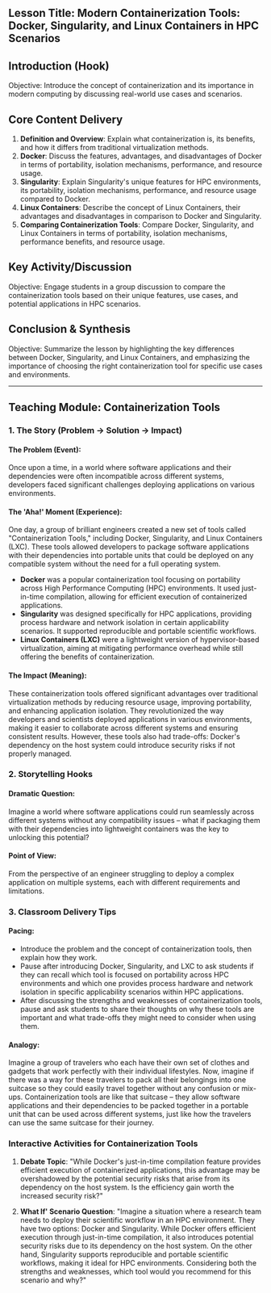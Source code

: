  ## Lesson Title: Modern Containerization Tools: Docker, Singularity, and Linux Containers in HPC Scenarios

## Introduction (Hook)
Objective: Introduce the concept of containerization and its importance in modern computing by discussing real-world use cases and scenarios.

## Core Content Delivery
1. **Definition and Overview**: Explain what containerization is, its benefits, and how it differs from traditional virtualization methods.
2. **Docker**: Discuss the features, advantages, and disadvantages of Docker in terms of portability, isolation mechanisms, performance, and resource usage.
3. **Singularity**: Explain Singularity's unique features for HPC environments, its portability, isolation mechanisms, performance, and resource usage compared to Docker.
4. **Linux Containers**: Describe the concept of Linux Containers, their advantages and disadvantages in comparison to Docker and Singularity.
5. **Comparing Containerization Tools**: Compare Docker, Singularity, and Linux Containers in terms of portability, isolation mechanisms, performance benefits, and resource usage.

## Key Activity/Discussion
Objective: Engage students in a group discussion to compare the containerization tools based on their unique features, use cases, and potential applications in HPC scenarios.

## Conclusion & Synthesis
Objective: Summarize the lesson by highlighting the key differences between Docker, Singularity, and Linux Containers, and emphasizing the importance of choosing the right containerization tool for specific use cases and environments.


---

## Teaching Module: Containerization Tools
 ### 1. The Story (Problem -> Solution -> Impact)
#### The Problem (Event):
Once upon a time, in a world where software applications and their dependencies were often incompatible across different systems, developers faced significant challenges deploying applications on various environments.

#### The 'Aha!' Moment (Experience):
One day, a group of brilliant engineers created a new set of tools called "Containerization Tools," including Docker, Singularity, and Linux Containers (LXC). These tools allowed developers to package software applications with their dependencies into portable units that could be deployed on any compatible system without the need for a full operating system.

- **Docker** was a popular containerization tool focusing on portability across High Performance Computing (HPC) environments. It used just-in-time compilation, allowing for efficient execution of containerized applications.
- **Singularity** was designed specifically for HPC applications, providing process hardware and network isolation in certain applicability scenarios. It supported reproducible and portable scientific workflows.
- **Linux Containers (LXC)** were a lightweight version of hypervisor-based virtualization, aiming at mitigating performance overhead while still offering the benefits of containerization.

#### The Impact (Meaning):
These containerization tools offered significant advantages over traditional virtualization methods by reducing resource usage, improving portability, and enhancing application isolation. They revolutionized the way developers and scientists deployed applications in various environments, making it easier to collaborate across different systems and ensuring consistent results. However, these tools also had trade-offs: Docker's dependency on the host system could introduce security risks if not properly managed.

### 2. Storytelling Hooks
#### Dramatic Question:
Imagine a world where software applications could run seamlessly across different systems without any compatibility issues – what if packaging them with their dependencies into lightweight containers was the key to unlocking this potential?

#### Point of View:
From the perspective of an engineer struggling to deploy a complex application on multiple systems, each with different requirements and limitations.

### 3. Classroom Delivery Tips
#### Pacing:
- Introduce the problem and the concept of containerization tools, then explain how they work.
- Pause after introducing Docker, Singularity, and LXC to ask students if they can recall which tool is focused on portability across HPC environments and which one provides process hardware and network isolation in specific applicability scenarios within HPC applications.
- After discussing the strengths and weaknesses of containerization tools, pause and ask students to share their thoughts on why these tools are important and what trade-offs they might need to consider when using them.

#### Analogy:
Imagine a group of travelers who each have their own set of clothes and gadgets that work perfectly with their individual lifestyles. Now, imagine if there was a way for these travelers to pack all their belongings into one suitcase so they could easily travel together without any confusion or mix-ups. Containerization tools are like that suitcase – they allow software applications and their dependencies to be packed together in a portable unit that can be used across different systems, just like how the travelers can use the same suitcase for their journey.

### Interactive Activities for Containerization Tools
 1. **Debate Topic**: "While Docker's just-in-time compilation feature provides efficient execution of containerized applications, this advantage may be overshadowed by the potential security risks that arise from its dependency on the host system. Is the efficiency gain worth the increased security risk?"

2. **What If' Scenario Question**: "Imagine a situation where a research team needs to deploy their scientific workflow in an HPC environment. They have two options: Docker and Singularity. While Docker offers efficient execution through just-in-time compilation, it also introduces potential security risks due to its dependency on the host system. On the other hand, Singularity supports reproducible and portable scientific workflows, making it ideal for HPC environments. Considering both the strengths and weaknesses, which tool would you recommend for this scenario and why?"